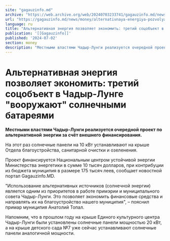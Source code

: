 ```yaml
---
site: "gagauzinfo.md"
archive: "https://web.archive.org/web/20240703233741/gagauzinfo.md/news/money/alternativnaya-energiya-pozvolyaet-ekonomit-tretii-sotsobekt-v-chadir-lunge-vooruzhayut-solnechnimi-batareyami"
url: "https://gagauzinfo.md/news/money/alternativnaya-energiya-pozvolyaet-ekonomit-tretii-sotsobekt-v-chadir-lunge-vooruzhayut-solnechnimi-batareyami"
language: ru
title: "Альтернативная энергия позволяет экономить: третий соцобъект в Чадыр-Лунге \"вооружают\" солнечными батареями"
publication: '[[Gagauzinfo]]'
published: '2024-07-02'
section: money
description: "Местными властями Чадыр-Лунги реализуется очередной проект по альтернативной энергии за счёт внешнего финансирования."
---
```


# Альтернативная энергия позволяет экономить: третий соцобъект в Чадыр-Лунге "вооружают" солнечными батареями

**Местными властями Чадыр-Лунги реализуется очередной проект по альтернативной энергии за счёт внешнего финансирования.**

На этот раз солнечные панели на 10 кВт устанавливают на крыше Отдела благоустройства, санитарной очистки и озеленения.

Проект финансируется Национальным центром устойчивой энергии Министерства энергетики в сумме 10 тысяч долларов, при контрибуции из бюджета муниципия в размере 175 тысяч леев, сообщает новостной портал Gagauzinfo.MD.

"Использование альтернативных источников (солнечной энергии) является одним из приоритетов в работе примэрии и муниципального совета Чадыр-Лунги. Это позволяет экономить финансовые средства и направлять их на благоустройство нашего муниципия", – пояснил примар муниципия Анатолий Топал.

Напомним, что в прошлом году на крыше Единого культурного центра Чадыр-Лунги были установлены солнечные панели мощностью 20 кВт, а на крыше детского сада №7 уже сейчас устанавливают солнечные панели аналогичной мощности.